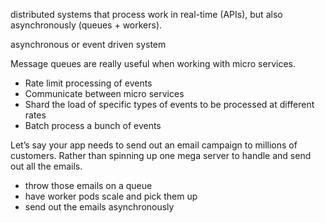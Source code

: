 distributed systems that process work in real-time (APIs), but also asynchronously (queues + workers).

asynchronous or event driven system

Message queues are really useful when working with micro services.

- Rate limit processing of events
- Communicate between micro services
- Shard the load of specific types of events to be processed at different rates
- Batch process a bunch of events

Let’s say your app needs to send out an email campaign to millions of customers. Rather than spinning up one mega server to handle and send out all the emails.

- throw those emails on a queue
- have worker pods scale and pick them up
- send out the emails asynchronously